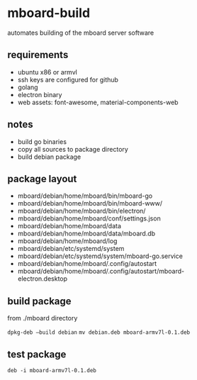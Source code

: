 # mboard-build
automates building of the mboard server software

## requirements

* ubuntu x86 or armvl
* ssh keys are configured for github
* golang
* electron binary
* web assets:  font-awesome, material-components-web

## notes

* build go binaries
* copy all sources to package directory
* build debian package

## package layout

* mboard/debian/home/mboard/bin/mboard-go
* mboard/debian/home/mboard/bin/mboard-www/
* mboard/debian/home/mboard/bin/electron/
* mboard/debian/home/mboard/conf/settings.json
* mboard/debian/home/mboard/data
* mboard/debian/home/mboard/data/mboard.db
* mboard/debian/home/mboard/log
* mboard/debian/etc/systemd/system
* mboard/debian/etc/systemd/system/mboard-go.service
* mboard/debian/home/mboard/.config/autostart
* mboard/debian/home/mboard/.config/autostart/mboard-electron.desktop

## build package

from ./mboard directory

`dpkg-deb —build debian`
`mv debian.deb mboard-armv7l-0.1.deb`

## test package

`deb -i mboard-armv7l-0.1.deb`

